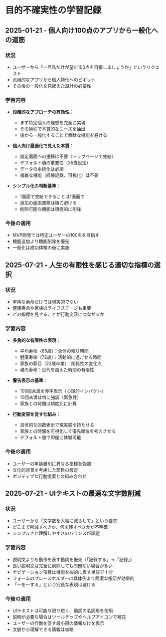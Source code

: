 # 目的不確実性の学習記録

## 2025-01-21 - 個人向け100点のアプリから一般化への道筋

### 状況
- ユーザーから「一旦私だけが望む100点を目指しましょうか」というリクエスト
- 汎用的なアプリから個人特化へのピボット
- その後の一般化を見据えた設計の必要性

### 学習内容
- **段階的なアプローチの有効性**：
  - まず特定個人の理想を完全に実現
  - その過程で本質的なニーズを抽出
  - 後から一般化することで無駄な機能を避ける
  
- **個人向け最適化で見えた本質**：
  - 設定画面への遷移は不要（トップページで完結）
  - デフォルト値の重要性（35歳設定）
  - データの永続化は必須
  - 複雑な機能（経験記録、可視化）は不要
  
- **シンプル化の判断基準**：
  - 1画面で完結できることは1画面で
  - 追加の画面遷移は極力避ける
  - 削除可能な機能は積極的に削除

### 今後の適用
- MVP開発では特定ユーザーの100点を目指す
- 機能追加より機能削除を優先
- 一般化は成功体験の後に実施

## 2025-07-21 - 人生の有限性を感じる適切な指標の選択

### 状況
- 単純な余命だけでは現実的でない
- 健康寿命や家族のライフステージも重要
- どの指標を見せることが行動変容につながるか

### 学習内容
- **多角的な有限性の表現**：
  - 平均寿命（85歳）：全体の残り時間
  - 健康寿命（72歳）：活動的に過ごせる時間
  - 家族の節目（22歳卒業）：関係性の変化点
  - 親の寿命：世代を超えた時間の有限性
  
- **警告表示の基準**：
  - 100回未満を赤字表示（心理的インパクト）
  - 10回未満は特に強調（緊急性）
  - 家族との時間は頻度別に計算
  
- **行動変容を促す仕組み**：
  - 具体的な回数表示で現実感を持たせる
  - 家族との時間を可視化して優先順位を考えさせる
  - デフォルト値で即座に体験可能

### 今後の適用
- ユーザーの年齢層別に異なる指標を強調
- 文化的背景を考慮した節目の設定
- ポジティブな行動提案との組み合わせ

## 2025-07-21 - UIテキストの最適な文字数削減

### 状況
- ユーザーから「文字数を大幅に減らして」という要求
- どこまで削減すべきか、何を残すべきかが不明確
- シンプルさと理解しやすさのバランスが課題

### 学習内容
- 説明文よりも動作を表す動詞を優先（「記録する」→「記録」）
- 長い説明文は完全に削除しても問題ない場合が多い
- ナビゲーション項目は機能を端的に表す単語で十分
- フォームのプレースホルダーは具体例より簡潔な指示が効果的
- 「〜を〜する」という冗長な表現は避ける

### 今後の適用
- UIテキストは可能な限り短く、動詞の名詞形を使用
- 説明が必要な場合はツールチップやヘルプアイコンで補完
- ユーザーの行動を促す最小限の情報だけを表示
- 文脈から理解できる情報は省略